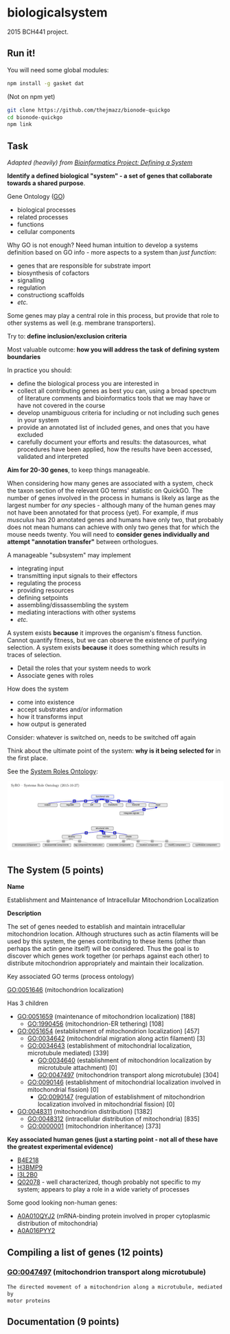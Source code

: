 # biologicalsystem

2015 BCH441 project.

## Run it!

You will need some global modules:

```bash
npm install -g gasket dat
```

(Not on npm yet)
```bash
git clone https://github.com/thejmazz/bionode-quickgo
cd bionode-quickgo
npm link
```

## Task

*Adapted (heavily) from [Bioinformatics Project: Defining a System][project-page]*

[project-page]: http://steipe.biochemistry.utoronto.ca/abc/index.php/BIO_project#Second_stage:_Compiling_a_list_of_genes_.2812_marks_max..29

**Identify a defined biological "system" - a set of genes that collaborate
towards a shared purpose**.

Gene Ontology ([GO][GO])
* biological processes
* related processes
* functions
* cellular components

[GO]: http://geneontology.org/

Why GO is not enough? Need human intuition to develop a systems definition
based on GO info - more aspects to a system than *just function*:
* genes that are responsible for substrate import
* biosynthesis of cofactors
* signalling
* regulation
* constructiong scaffolds
* *etc.*

Some genes may play a central role in this process, but provide that role to
other systems as well (e.g. membrane transporters).

Try to: **define inclusion/exclusion criteria**

Most valuable outcome: **how you will address the task of defining system
boundaries**

In practice you should:
* define the biological process you are interested in
* collect all contributing genes as best you can, using a broad spectrum of
  literature comments and bioinformatics tools that we may have or have not
  covered in the course
* develop unambiguous criteria for including or not including such genes in your
  system
* provide an annotated list of included genes, and ones that you have excluded
* carefully document your efforts and results: the datasources, what procedures
  have been applied, how the results have been accessed, validated and
  interpreted

**Aim for 20-30 genes**, to keep things manageable.

When considering how many genes are associated with a system, check the taxon
section of the relevant GO terms' statistic on QuickGO. The number of genes
involved in the process in humans is likely as large as the largest number for
*any* species - although many of the human genes may not have been annotated for
that process (yet). For example, if *mus musculus* has 20 annotated genes and
humans have only two, that probably does not mean humans can achieve with only
two genes that for which the mouse needs twenty. You will need to **consider
genes individually and attempt "annotation transfer"** between orthologues.

A manageable "subsystem" may implement
* integrating input
* transmitting input signals to their effectors
* regulating the process
* providing resources
* defining setpoints
* assembling/dissassembling the system
* mediating interactions with other systems
* *etc.*

A system exists **because** it improves the organism's fitness function. Cannot
quantify fitness, but we can observe the existence of purifying selection. A
system exists **because** it does something which results in traces of
selection.

* Detail the roles that your system needs to work
* Associate genes with roles

How does the system
* come into existence
* accept substrates and/or information
* how it transforms input
* how output is generated

Consider: whatever is switched on, needs to be switched off again

Think about the ultimate point of the system: **why is it being selected for**
in the first place.

See the [System Roles Ontology][SyRO]:

![System Roles Ontology Diagram](img/SyRO-2015-10-27.jpg)

[SyRO]: https://github.com/hyginn/SyRO

## The System (5 points)

**Name**

Establishment and Maintenance of Intracellular Mitochondrion Localization

**Description**

The set of genes needed to establish and maintain intracellular mitochondrion
location. Although structures such as actin filaments will be used by this
system, the genes contributing to these items (other than perhaps the actin gene
itself) will be considered. Thus the goal is to discover which genes work
together (or perhaps against each other) to distribute mitochondrion
appropriately and maintain their localization.

Key associated GO terms (process ontology)

[GO:0051646][GO:0051646] (mitochondrion localization)

Has 3 children

* [GO:0051659][GO:0051659] (maintenance of mitochondrion localization) [188]
  * [GO:1990456][GO:1990456] (mitochondrion-ER tethering) [108]
* [GO:0051654][GO:0051654] (establishment of mitochondrion localization) [457]
  * [GO:0034642][GO:0034642] (mitochondrial migration along actin filament) [3]
  * [GO:0034643][GO:0034643] (establishment of mitochondrial localization, microtubule mediated) [339]
    * [GO:0034640][GO:0034640] (establishment of mitochondrion localization by microtubule attachment) [0]
    * [GO:0047497][GO:0047497] (mitochondrion transport along microtubule) [304]
  * [GO:0090146][GO:0090146] (establishment of mitochondrial localization involved in mitochondrial fission) [0]
    * [GO:0090147][GO:0090147] (regulation of establishment of mitochondrion localization involved in mitochondrial fission) [0]
* [GO:0048311][GO:0048311] (mitochondrion distribution) [1382]
  * [GO:0048312][GO:0048312] (intracellular distribution of mitochondria) [835]
  * [GO:0000001][GO:0000001] (mitochondrion inheritance) [373]

[GO:0051646]: http://www.ebi.ac.uk/QuickGO/GTerm?id=GO:0051646
[GO:0051659]: http://www.ebi.ac.uk/QuickGO/GTerm?id=GO:0051659
[GO:1990456]: http://www.ebi.ac.uk/QuickGO/GTerm?id=GO:1990456
[GO:0051654]: http://www.ebi.ac.uk/QuickGO/GTerm?id=GO:0051654
[GO:1990456]: http://www.ebi.ac.uk/QuickGO/GTerm?id=GO:1990456
[GO:0034642]: http://www.ebi.ac.uk/QuickGO/GTerm?id=GO:0034642
[GO:0034643]: http://www.ebi.ac.uk/QuickGO/GTerm?id=GO:0034643
[GO:0034640]: http://www.ebi.ac.uk/QuickGO/GTerm?id=GO:0034640
[GO:0047497]: http://www.ebi.ac.uk/QuickGO/GTerm?id=GO:0047497
[GO:0090146]: http://www.ebi.ac.uk/QuickGO/GTerm?id=GO:0090146
[GO:0090147]: http://www.ebi.ac.uk/QuickGO/GTerm?id=GO:0090147
[GO:0048311]: http://www.ebi.ac.uk/QuickGO/GTerm?id=GO:0048311
[GO:0048312]: http://www.ebi.ac.uk/QuickGO/GTerm?id=GO:0048312
[GO:0000001]: http://www.ebi.ac.uk/QuickGO/GTerm?id=GO:0000001


**Key associated human genes (just a starting point - not all of these have the greatest experimental evidence)**
  * [B4E218][B4E218]
  * [H3BMP9][H3BMP9]
  * [I3L2B0][I3L2B0]
  * [Q02078][Q02078] - well characterized, though probably not specific to my system; appears to play a role in a wide variety of processes

[B4E218]: http://www.uniprot.org/uniprot/B4E218
[H3BMP9]: http://www.uniprot.org/uniprot/H3BMP9
[I3L2B0]: http://www.uniprot.org/uniprot/I3L2B0
[Q02078]: http://www.uniprot.org/uniprot/Q02078

Some good looking non-human genes:
* [A0A010QYJ2][A0A010QYJ2] (mRNA-binding protein involved in proper cytoplasmic distribution of mitochondria)
* [A0A016PYY2][A0A016PYY2]

[A0A010QYJ2]: http://www.uniprot.org/uniprot/A0A010QYJ2
[A0A016PYY2]: http://www.uniprot.org/uniprot/A0A016PYY2

## Compiling a list of genes (12 points)

### [GO:0047497][GO:0047497] (mitochondrion transport along microtubule)

```
The directed movement of a mitochondrion along a microtubule, mediated by
motor proteins
```



## Documentation (9 points)

